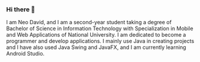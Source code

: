 ### Hi there 👋

I am Neo David, and I am a second-year student taking a degree of Bachelor of Science in Information Technology with Specialization in Mobile and Web Applications of National University. I am dedicated to become a programmer and develop applications. I mainly use Java in creating projects and I have also used Java Swing and JavaFX, and I am currently learning Android Studio.
